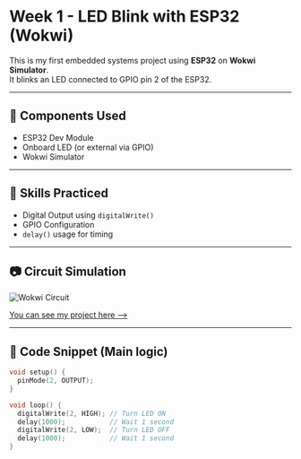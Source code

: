 # Week 1 - LED Blink with ESP32 (Wokwi)

This is my first embedded systems project using **ESP32** on **Wokwi Simulator**.  
It blinks an LED connected to GPIO pin 2 of the ESP32.

---

## 🔧 Components Used
- ESP32 Dev Module
- Onboard LED (or external via GPIO)
- Wokwi Simulator

---

## 🧠 Skills Practiced
- Digital Output using `digitalWrite()`
- GPIO Configuration
- `delay()` usage for timing

---

## 📷 Circuit Simulation
![Wokwi Circuit](https://github.com/user-attachments/assets/aad20d66-603a-4d5a-8184-083bc31505c8)

[You can see my project here -->](https://wokwi.com/projects/435185350907811841)

---

## 🚀 Code Snippet (Main logic)
```cpp
void setup() {
  pinMode(2, OUTPUT);
}

void loop() {
  digitalWrite(2, HIGH); // Turn LED ON
  delay(1000);           // Wait 1 second
  digitalWrite(2, LOW);  // Turn LED OFF
  delay(1000);           // Wait 1 second
}




